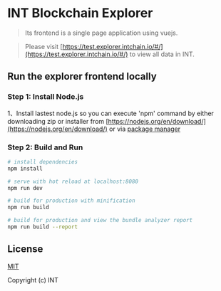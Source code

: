 # INT Blockchain Explorer

> Its frontend is a single page application using vuejs.

> Please visit [https://test.explorer.intchain.io/#/](https://test.explorer.intchain.io/#/) to view all data in INT.

## Run the explorer frontend locally
### Step 1: Install Node.js
1、Install lastest node.js so you can execute 'npm' command by either downloading zip or installer from [https://nodejs.org/en/download/](https://nodejs.org/en/download/) or via [package manager](https://nodejs.org/en/download/package-manager/)

### Step 2: Build and Run

``` bash
# install dependencies
npm install

# serve with hot reload at localhost:8080
npm run dev

# build for production with minification
npm run build

# build for production and view the bundle analyzer report
npm run build --report
```

## License
[MIT](https://opensource.org/licenses/MIT)

Copyright (c) INT

